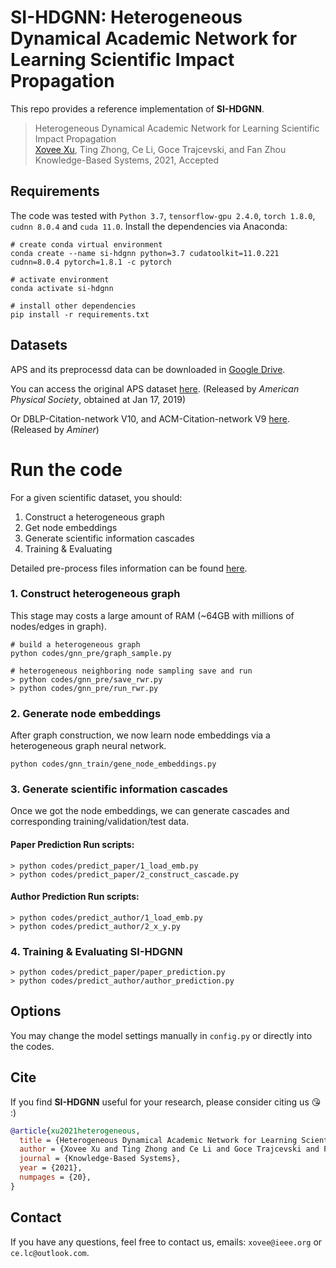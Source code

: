 # SI-HDGNN: Heterogeneous Dynamical Academic Network for Learning Scientific Impact Propagation

This repo provides a reference implementation of **SI-HDGNN**.

> Heterogeneous Dynamical Academic Network for Learning Scientific Impact Propagation  
> [Xovee Xu](https://xovee.cn), Ting Zhong, Ce Li, Goce Trajcevski, and Fan Zhou  
> Knowledge-Based Systems, 2021, Accepted

## Requirements
The code was tested with `Python 3.7`, `tensorflow-gpu 2.4.0`, `torch 1.8.0`, `cudnn 8.0.4` and `cuda 11.0`. Install the dependencies via Anaconda: 

```shell
# create conda virtual environment
conda create --name si-hdgnn python=3.7 cudatoolkit=11.0.221 cudnn=8.0.4 pytorch=1.8.1 -c pytorch

# activate environment
conda activate si-hdgnn

# install other dependencies
pip install -r requirements.txt
```

## Datasets

APS and its preprocessd data can be downloaded in [Google Drive](https://drive.google.com/drive/folders/1JPXdSi23VS1lt0O_clxzNvaHgRl9iaIY?usp=sharing).

You can access the original APS dataset [here](https://journals.aps.org/datasets). (Released by *American Physical Society*, obtained at Jan 17, 2019)

Or DBLP-Citation-network V10, and ACM-Citation-network V9 [here](https://www.aminer.org/citation). (Released by *Aminer*)


# Run the code

For a given scientific dataset, you should:

1. Construct a heterogeneous graph
2. Get node embeddings
3. Generate scientific information cascades
4. Training & Evaluating

Detailed pre-process files information can be found [here](https://github.com/celi52/si-hdgnn/pre_data).

### 1. Construct heterogeneous graph

This stage may costs a large amount of RAM (~64GB with millions of nodes/edges in graph).


```shell
# build a heterogeneous graph
python codes/gnn_pre/graph_sample.py

# heterogeneous neighboring node sampling save and run
> python codes/gnn_pre/save_rwr.py
> python codes/gnn_pre/run_rwr.py
```

### 2. Generate node embeddings

After graph construction, we now learn node embeddings via a heterogeneous graph neural network. 

```shell script
python codes/gnn_train/gene_node_embeddings.py
```

### 3. Generate scientific information cascades

Once we got the node embeddings, we can generate cascades and corresponding training/validation/test data.

#### Paper Prediction Run scripts:

```shell script
> python codes/predict_paper/1_load_emb.py
> python codes/predict_paper/2_construct_cascade.py
```

#### Author Prediction Run scripts:

```shell script
> python codes/predict_author/1_load_emb.py
> python codes/predict_author/2_x_y.py
```


### 4. Training & Evaluating SI-HDGNN

```shell script
> python codes/predict_paper/paper_prediction.py
> python codes/predict_author/author_prediction.py
```


## Options

You may change the model settings manually in `config.py` or directly into the codes. 

## Cite

If you find **SI-HDGNN** useful for your research, please consider citing us 😘 :)
```bibtex
@article{xu2021heterogeneous, 
  title = {Heterogeneous Dynamical Academic Network for Learning Scientific Impact Propagation}, 
  author = {Xovee Xu and Ting Zhong and Ce Li and Goce Trajcevski and Fan Zhou}, 
  journal = {Knowledge-Based Systems}, 
  year = {2021}, 
  numpages = {20}, 
}
```

## Contact

If you have any questions, feel free to contact us, emails: `xovee@ieee.org` or `ce.lc@outlook.com`. 
